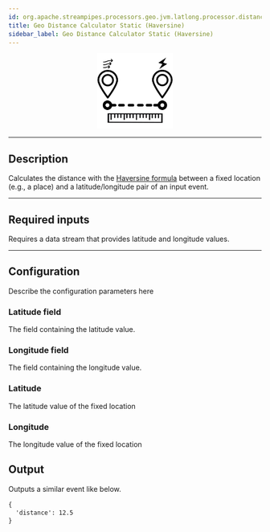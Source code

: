 ```yaml
---
id: org.apache.streampipes.processors.geo.jvm.latlong.processor.distancecalculator.haversinestatic
title: Geo Distance Calculator Static (Haversine)
sidebar_label: Geo Distance Calculator Static (Haversine)
---
```


<!--
  ~ Licensed to the Apache Software Foundation (ASF) under one or more
  ~ contributor license agreements.  See the NOTICE file distributed with
  ~ this work for additional information regarding copyright ownership.
  ~ The ASF licenses this file to You under the Apache License, Version 2.0
  ~ (the "License"); you may not use this file except in compliance with
  ~ the License.  You may obtain a copy of the License at
  ~
  ~    http://www.apache.org/licenses/LICENSE-2.0
  ~
  ~ Unless required by applicable law or agreed to in writing, software
  ~ distributed under the License is distributed on an "AS IS" BASIS,
  ~ WITHOUT WARRANTIES OR CONDITIONS OF ANY KIND, either express or implied.
  ~ See the License for the specific language governing permissions and
  ~ limitations under the License.
  ~
  -->



<p align="center"> 
    <img src="/img/pipeline-elements/org.apache.streampipes.processors.geo.jvm.latlong.processor.distancecalculator.haversinestatic/icon.png" width="150px;" class="pe-image-documentation"/>
</p>

***

## Description

Calculates the distance with the <a href="https://en.wikipedia.org/wiki/Haversine_formula" target="_blank">Haversine formula</a> between a fixed location (e.g., a place) and a latitude/longitude pair of an input
 event.

***

## Required inputs

Requires a data stream that provides latitude and longitude values.

***

## Configuration

Describe the configuration parameters here

### Latitude field

The field containing the latitude value.

### Longitude field

The field containing the longitude value.

### Latitude

The latitude value of the fixed location

### Longitude

The longitude value of the fixed location

## Output

Outputs a similar event like below.

```
{
  'distance': 12.5
}
```
